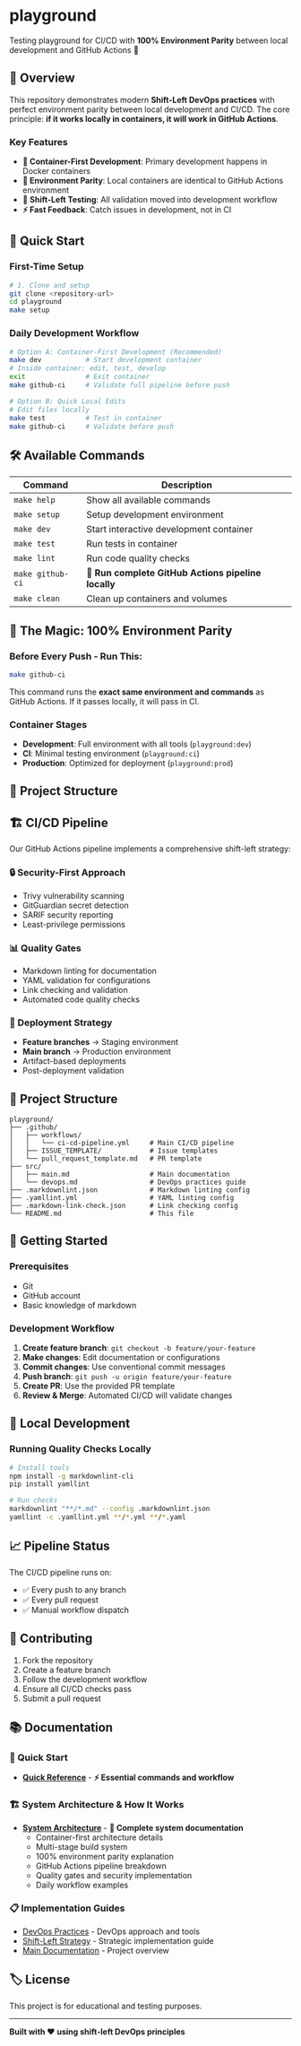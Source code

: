 # playground

Testing playground for CI/CD with **100% Environment Parity** between local development and GitHub Actions 🚀

## 🎯 Overview

This repository demonstrates modern **Shift-Left DevOps practices** with perfect environment parity between local development and CI/CD. The core principle: **if it works locally in containers, it will work in GitHub Actions**.

### Key Features
- **🐳 Container-First Development**: Primary development happens in Docker containers
- **🎯 Environment Parity**: Local containers are identical to GitHub Actions environment  
- **🔄 Shift-Left Testing**: All validation moved into development workflow
- **⚡ Fast Feedback**: Catch issues in development, not in CI

## 🚀 Quick Start

### First-Time Setup
```bash
# 1. Clone and setup
git clone <repository-url>
cd playground
make setup
```

### Daily Development Workflow
```bash
# Option A: Container-First Development (Recommended)
make dev           # Start development container
# Inside container: edit, test, develop
exit               # Exit container
make github-ci     # Validate full pipeline before push

# Option B: Quick Local Edits  
# Edit files locally
make test          # Test in container
make github-ci     # Validate before push
```

## 🛠️ Available Commands

| Command | Description |
|---------|-------------|
| `make help` | Show all available commands |
| `make setup` | Setup development environment |
| `make dev` | Start interactive development container |
| `make test` | Run tests in container |
| `make lint` | Run code quality checks |
| `make github-ci` | **🎯 Run complete GitHub Actions pipeline locally** |
| `make clean` | Clean up containers and volumes |

## 🎯 The Magic: 100% Environment Parity

### Before Every Push - Run This:
```bash
make github-ci
```

This command runs the **exact same environment and commands** as GitHub Actions. If it passes locally, it will pass in CI.

### Container Stages
- **Development**: Full environment with all tools (`playground:dev`)
- **CI**: Minimal testing environment (`playground:ci`) 
- **Production**: Optimized for deployment (`playground:prod`)

## 📁 Project Structure

## 🏗️ CI/CD Pipeline
Our GitHub Actions pipeline implements a comprehensive shift-left strategy:

### 🔒 Security-First Approach
- Trivy vulnerability scanning
- GitGuardian secret detection
- SARIF security reporting
- Least-privilege permissions

### 📊 Quality Gates
- Markdown linting for documentation
- YAML validation for configurations
- Link checking and validation
- Automated code quality checks

### 🚀 Deployment Strategy
- **Feature branches** → Staging environment
- **Main branch** → Production environment
- Artifact-based deployments
- Post-deployment validation

## 📁 Project Structure
```
playground/
├── .github/
│   ├── workflows/
│   │   └── ci-cd-pipeline.yml     # Main CI/CD pipeline
│   ├── ISSUE_TEMPLATE/            # Issue templates
│   └── pull_request_template.md   # PR template
├── src/
│   ├── main.md                    # Main documentation
│   └── devops.md                  # DevOps practices guide
├── .markdownlint.json             # Markdown linting config
├── .yamllint.yml                  # YAML linting config
├── .markdown-link-check.json      # Link checking config
└── README.md                      # This file
```

## 🚦 Getting Started

### Prerequisites
- Git
- GitHub account
- Basic knowledge of markdown

### Development Workflow
1. **Create feature branch**: `git checkout -b feature/your-feature`
2. **Make changes**: Edit documentation or configurations
3. **Commit changes**: Use conventional commit messages
4. **Push branch**: `git push -u origin feature/your-feature`
5. **Create PR**: Use the provided PR template
6. **Review & Merge**: Automated CI/CD will validate changes

## 🔧 Local Development

### Running Quality Checks Locally
```bash
# Install tools
npm install -g markdownlint-cli
pip install yamllint

# Run checks
markdownlint "**/*.md" --config .markdownlint.json
yamllint -c .yamllint.yml **/*.yml **/*.yaml
```

## 📈 Pipeline Status
The CI/CD pipeline runs on:
- ✅ Every push to any branch
- ✅ Every pull request
- ✅ Manual workflow dispatch

## 🤝 Contributing
1. Fork the repository
2. Create a feature branch
3. Follow the development workflow
4. Ensure all CI/CD checks pass
5. Submit a pull request

## 📚 Documentation

### 🚀 Quick Start
- **[Quick Reference](docs/QUICK_REFERENCE.md)** - **⚡ Essential commands and workflow**

### 🏗️ System Architecture & How It Works
- **[System Architecture](docs/SYSTEM_ARCHITECTURE.md)** - **📖 Complete system documentation**
  - Container-first architecture details
  - Multi-stage build system
  - 100% environment parity explanation
  - GitHub Actions pipeline breakdown
  - Quality gates and security implementation
  - Daily workflow examples

### 📋 Implementation Guides
- [DevOps Practices](src/devops.md) - DevOps approach and tools
- [Shift-Left Strategy](docs/shift_left_strategy_canvas.md) - Strategic implementation guide
- [Main Documentation](src/main.md) - Project overview

## 🏷️ License
This project is for educational and testing purposes.

---
**Built with ❤️ using shift-left DevOps principles**
